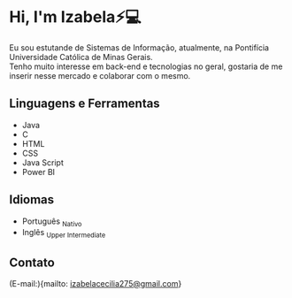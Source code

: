 # **Hi**, I'm Izabela⚡💻

Eu sou estutande de Sistemas de Informação, atualmente, na Pontifícia Universidade Católica de Minas Gerais.<br>Tenho muito interesse em back-end e tecnologias no geral, gostaria de me inserir nesse mercado e colaborar com o mesmo.

## Linguagens e Ferramentas
- Java
- C
- HTML
- CSS
- Java Script
- Power BI

## Idiomas
- Português 	<sub> Nativo </sub>
- Inglês 	<sub> Upper Intermediate </sub>

## Contato
(E-mail:){mailto: izabelacecilia275@gmail.com}
